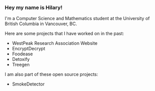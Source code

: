 ### Hey my name is Hilary!

I'm a Computer Science and Mathematics student at the University of British Columbia in Vancouver, BC.

Here are some projects that I have worked on in the past:

 - WestPeak Research Association Website
 - EncryptDecrypt
 - Foodease
 - Detoxify
 - Treegen

I am also part of these open source projects:

 - SmokeDetector

<!--
**Papershine/Papershine** is a ✨ _special_ ✨ repository because its `README.md` (this file) appears on your GitHub profile.

Here are some ideas to get you started:

- 🔭 I’m currently working on ...
- 🌱 I’m currently learning ...
- 👯 I’m looking to collaborate on ...
- 🤔 I’m looking for help with ...
- 💬 Ask me about ...
- 📫 How to reach me: ...
- 😄 Pronouns: ...
- ⚡ Fun fact: ...
-->
